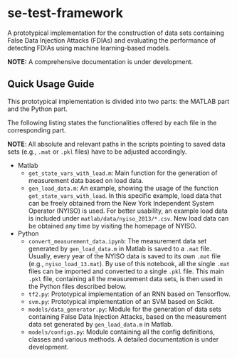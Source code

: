 # se-test-framework

A prototypical implementation for the construction of data sets containing False Data Injection Attacks (FDIAs) and evaluating the performance of detecting FDIAs using machine learning-based models.

**NOTE:** A comprehensive documentation is under development.

## Quick Usage Guide

This prototypical implementation is divided into two parts: the MATLAB part and the Python part.

The following listing states the functionalities offered by each file in the corresponding part.

**NOTE**: All absolute and relevant paths in the scripts pointing to saved data sets (e.g., `.mat` or `.pkl` files) have to be adjusted accordingly.

* Matlab
  * `get_state_vars_with_load.m`: Main function for the generation of measurement data based on load data. 
  * `gen_load_data.m`: An example, showing the usage of the function `get_state_vars_with_load`. In this specific example, load data that can be freely obtained from the New York Independent System Operator (NYISO) is used. For better usability, an example load data is included under `matlab/data/nyiso_2013/*.csv`. New load data can be obtained any time by visiting the homepage of NYISO.
* Python
  * `convert_measurement_data.ipynb`: The measurement data set generated by `gen_load_data.m` in Matlab is saved to a `.mat` file. Usually, every year of the NYISO data is saved to its own `.mat` file (e.g., `nyiso_load_13.mat`). By use of this notebook, all the single `.mat` files can be imported and converted to a single `.pkl` file. This main `.pkl` file, containing all the measurement data sets, is then used in the Python files described below.
  * `tf2.py`: Prototypical implementation of an RNN based on Tensorflow.
  * `svm.py`: Prototypical implementation of an SVM based on Scikit.
  * `models/data_generator.py`: Module for the generation of data sets containing False Data Injection Attacks, based on the measurement data set generated by `gen_load_data.m` in Matlab. 
  * `models/configs.py`: Module containing all the config definitions, classes and various methods. A detailed documentation is under development.
